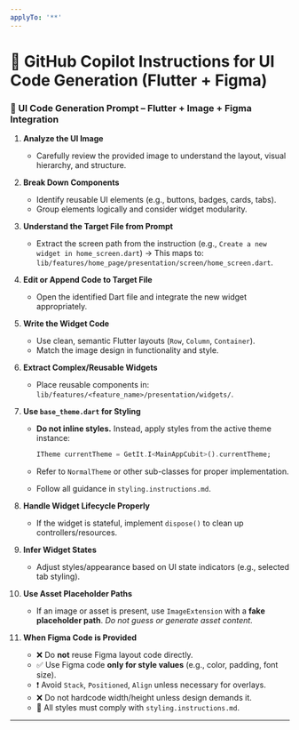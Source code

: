 ```yaml
---
applyTo: '**'
---
```


# 🧠 GitHub Copilot Instructions for UI Code Generation (Flutter + Figma)

### 🔧 UI Code Generation Prompt – Flutter + Image + Figma Integration

1. **Analyze the UI Image**

   * Carefully review the provided image to understand the layout, visual hierarchy, and structure.

2. **Break Down Components**

   * Identify reusable UI elements (e.g., buttons, badges, cards, tabs).
   * Group elements logically and consider widget modularity.

3. **Understand the Target File from Prompt**

   * Extract the screen path from the instruction (e.g., `Create a new widget in home_screen.dart`)
     → This maps to: `lib/features/home_page/presentation/screen/home_screen.dart`.

4. **Edit or Append Code to Target File**

   * Open the identified Dart file and integrate the new widget appropriately.

5. **Write the Widget Code**

   * Use clean, semantic Flutter layouts (`Row`, `Column`, `Container`).
   * Match the image design in functionality and style.

6. **Extract Complex/Reusable Widgets**

   * Place reusable components in:
     `lib/features/<feature_name>/presentation/widgets/`.

7. **Use `base_theme.dart` for Styling**

   * **Do not inline styles.** Instead, apply styles from the active theme instance:

     ```dart
     ITheme currentTheme = GetIt.I<MainAppCubit>().currentTheme;
     ```
   * Refer to `NormalTheme` or other sub-classes for proper implementation.
   * Follow all guidance in `styling.instructions.md`.

8. **Handle Widget Lifecycle Properly**

   * If the widget is stateful, implement `dispose()` to clean up controllers/resources.

9. **Infer Widget States**

   * Adjust styles/appearance based on UI state indicators (e.g., selected tab styling).

10. **Use Asset Placeholder Paths**

    * If an image or asset is present, use `ImageExtension` with a **fake placeholder path**.
      *Do not guess or generate asset content.*

11. **When Figma Code is Provided**

    * ❌ Do **not** reuse Figma layout code directly.
    * ✅ Use Figma code **only for style values** (e.g., color, padding, font size).
    * ❗ Avoid `Stack`, `Positioned`, `Align` unless necessary for overlays.
    * ❌ Do not hardcode width/height unless design demands it.
    * 📀 All styles must comply with `styling.instructions.md`.

---

